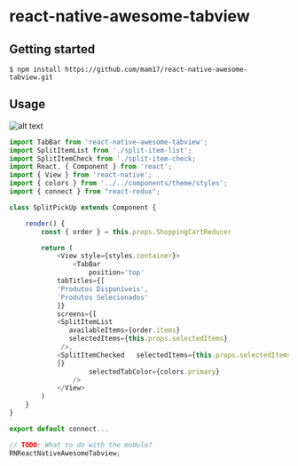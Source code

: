 # react-native-awesome-tabview

## Getting started

`$ npm install https://github.com/mam17/react-native-awesome-tabview.git`

## Usage

![alt text](https://i.ibb.co/4PLVPrk/Screenshot-1558062445.png)

```javascript
import TabBar from 'react-native-awesome-tabview';
import SplitItemList from './split-item-list';
import SplitItemCheck from './split-item-check;
import React, { Component } from 'react';
import { View } from 'react-native';
import { colors } from '../../components/theme/styles';
import { connect } from "react-redux";

class SplitPickUp extends Component {

    render() {
        const { order } = this.props.ShoppingCartReducer

        return (
            <View style={styles.container}>
                <TabBar
                    position='top'
		    tabTitles={[
			'Produtos Disponíveis',
			'Produtos Selecionados'
		    ]}
		    screens={[
			<SplitItemList
			   availableItems={order.items}
		  	   selectedItems={this.props.selectedItems}
			 />,
			<SplitItemChecked	selectedItems={this.props.selectedItems} />
		    ]}
                    selectedTabColor={colors.primary}
                />
            </View>
        )
    }
}

export default connect...

// TODO: What to do with the module?
RNReactNativeAwesomeTabview;
```
